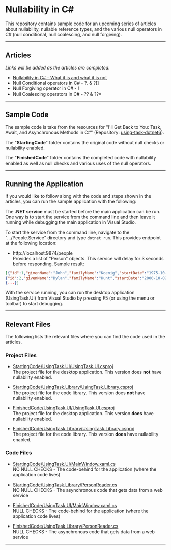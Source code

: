 # Nullability in C#

This repository contains sample code for an upcoming series of articles about nullability, nullable reference types, and the various null operators in C# (null conditional, null coalescing, and null forgiving).  

---

## Articles  
*Links will be added as the articles are completed.*

* [Nullability in C# - What it is and what it is not](https://jeremybytes.blogspot.com/2022/07/nullability-in-c-what-it-is-and-what-it.html)
* Null Conditional operators in C# - ?. & ?[]
* Null Forgiving operator in C# - !
* Null Coalescing operators in C# - ?? & ??=

---  

## Sample Code  
The sample code is take from the resources for "I'll Get Back to You: Task, Await, and Asynchronous Methods in C#" (Repository: [using-task-dotnet6](https://github.com/jeremybytes/using-task-dotnet6)).  

The "**StartingCode**" folder contains the original code without null checks or nullability enabled.

The "**FinishedCode**" folder contains the completed code with nullability enabled as well as null checks and various uses of the null operators.

---

## Running the Application  
If you would like to follow along with the code and steps shown in the articles, you can run the sample application with the following:

The **.NET service** must be started before the main application can be run. One way is to start the service from the command line and then leave it running while debugging the main application in Visual Studio.  

To start the service from the command line, navigate to the ".../People.Service" directory and type `dotnet run`. This provides endpoint at the following location:

* http://localhost:9874/people  
Provides a list of "Person" objects. This service will delay for 3 seconds before responding. Sample result:

```json
[{"id":1,"givenName":"John","familyName":"Koenig","startDate":"1975-10-17T00:00:00-07:00","rating":6,"formatString":null},  
{"id":2,"givenName":"Dylan","familyName":"Hunt","startDate":"2000-10-02T00:00:00-07:00","rating":8,"formatString":null}, 
{...}]
```

With the service running, you can run the desktop application (UsingTask.UI) from Visual Studio by pressing F5 (or using the menu or toolbar) to start debugging. 

---

## Relevant Files  
The following lists the relevant files where you can find the code used in the articles.  

### Project Files

* [StartingCode/UsingTask.UI/UsingTask.UI.csproj](/StartingCode/UsingTask.UI/UsingTask.UI.csproj)  
The project file for the desktop application. This version does **not** have nullability enabled.  

* [StartingCode/UsingTask.Library/UsingTask.Library.csproj](/StartingCode/UsingTask.Library/UsingTask.Library.csproj)  
The project file for the code library. This version does **not** have nullability enabled.  

* [FinishedCode/UsingTask.UI/UsingTask.UI.csproj](/FinishedCode/UsingTask.UI/UsingTask.UI.csproj)  
The project file for the desktop application. This version **does** have nullability enabled.  

* [FinishedCode/UsingTask.Library/UsingTask.Library.csproj](/FinishedCode/UsingTask.Library/UsingTask.Library.csproj)  
The project file for the code library. This version **does** have nullability enabled.  

### Code Files

* [StartingCode/UsingTask.UI/MainWindow.xaml.cs](/StartingCode/UsingTask.UI/MainWindow.xaml.cs)  
NO NULL CHECKS - The code-behind for the application (where the application code lives)  

* [StartingCode/UsingTask.Library/PersonReader.cs](/StartingCode/UsingTask.Library/PersonReader.cs)  
NO NULL CHECKS - The asynchronous code that gets data from a web service  

* [FinishedCode/UsingTask.UI/MainWindow.xaml.cs](/FinishedCode/UsingTask.UI/MainWindow.xaml.cs)  
NULL CHECKS - The code-behind for the application (where the application code lives)  

* [FinishedCode/UsingTask.Library/PersonReader.cs](/FinishedCode/UsingTask.Library/PersonReader.cs)  
NULL CHECKS - The asynchronous code that gets data from a web service  

---  

